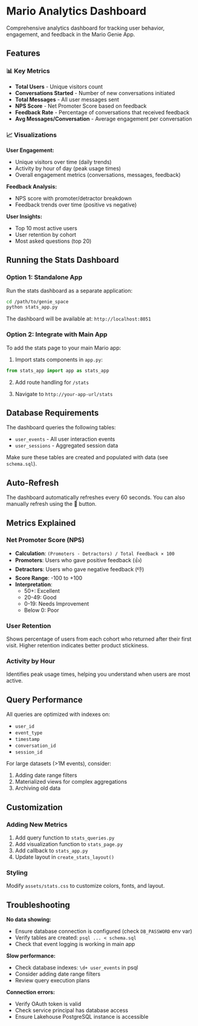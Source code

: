 # Mario Analytics Dashboard

Comprehensive analytics dashboard for tracking user behavior, engagement, and feedback in the Mario Genie App.

## Features

### 📊 Key Metrics
- **Total Users** - Unique visitors count
- **Conversations Started** - Number of new conversations initiated
- **Total Messages** - All user messages sent
- **NPS Score** - Net Promoter Score based on feedback
- **Feedback Rate** - Percentage of conversations that received feedback
- **Avg Messages/Conversation** - Average engagement per conversation

### 📈 Visualizations

**User Engagement:**
- Unique visitors over time (daily trends)
- Activity by hour of day (peak usage times)
- Overall engagement metrics (conversations, messages, feedback)

**Feedback Analysis:**
- NPS score with promoter/detractor breakdown
- Feedback trends over time (positive vs negative)

**User Insights:**
- Top 10 most active users
- User retention by cohort
- Most asked questions (top 20)

## Running the Stats Dashboard

### Option 1: Standalone App

Run the stats dashboard as a separate application:

```bash
cd /path/to/genie_space
python stats_app.py
```

The dashboard will be available at: `http://localhost:8051`

### Option 2: Integrate with Main App

To add the stats page to your main Mario app:

1. Import stats components in `app.py`:
```python
from stats_app import app as stats_app
```

2. Add route handling for `/stats`

3. Navigate to `http://your-app-url/stats`

## Database Requirements

The dashboard queries the following tables:
- `user_events` - All user interaction events
- `user_sessions` - Aggregated session data

Make sure these tables are created and populated with data (see `schema.sql`).

## Auto-Refresh

The dashboard automatically refreshes every 60 seconds. You can also manually refresh using the 🔄 button.

## Metrics Explained

### Net Promoter Score (NPS)
- **Calculation**: `(Promoters - Detractors) / Total Feedback × 100`
- **Promoters**: Users who gave positive feedback (👍)
- **Detractors**: Users who gave negative feedback (👎)
- **Score Range**: -100 to +100
- **Interpretation**:
  - 50+: Excellent
  - 20-49: Good
  - 0-19: Needs Improvement
  - Below 0: Poor

### User Retention
Shows percentage of users from each cohort who returned after their first visit. Higher retention indicates better product stickiness.

### Activity by Hour
Identifies peak usage times, helping you understand when users are most active.

## Query Performance

All queries are optimized with indexes on:
- `user_id`
- `event_type`
- `timestamp`
- `conversation_id`
- `session_id`

For large datasets (>1M events), consider:
1. Adding date range filters
2. Materialized views for complex aggregations
3. Archiving old data

## Customization

### Adding New Metrics

1. Add query function to `stats_queries.py`
2. Add visualization function to `stats_page.py`
3. Add callback to `stats_app.py`
4. Update layout in `create_stats_layout()`

### Styling

Modify `assets/stats.css` to customize colors, fonts, and layout.

## Troubleshooting

**No data showing:**
- Ensure database connection is configured (check `DB_PASSWORD` env var)
- Verify tables are created: `psql ... < schema.sql`
- Check that event logging is working in main app

**Slow performance:**
- Check database indexes: `\d+ user_events` in psql
- Consider adding date range filters
- Review query execution plans

**Connection errors:**
- Verify OAuth token is valid
- Check service principal has database access
- Ensure Lakehouse PostgreSQL instance is accessible
